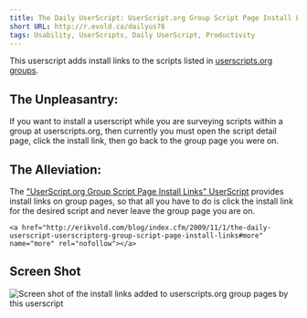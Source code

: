```yaml
---
title: The Daily UserScript: UserScript.org Group Script Page Install Links
short URL: http://r.evold.ca/dailyus76
tags: Usability, UserScripts, Daily UserScript, Productivity
---
```

This userscript adds install links to the scripts listed in <a title="Userscripts.org Groups" rel="external" target="_blank" href="http://userscripts.org/groups">userscripts.org groups</a>.
</p>

<h2>The Unpleasantry:</h2>
<p>If you want to install a userscript while you are surveying scripts within a group at userscripts.org, then currently you must open the script detail page, click the install link, then go back to the group page you were on.
</p>

<h2>The Alleviation:</h2>
<p>
The <a href="http://userscripts.org/scripts/show/60451" title="UserScript.org Group Script Page Install Links" rel="external" target="_blank" rev="vote-for">"UserScript.org Group Script Page Install Links" UserScript</a> provides install links on group pages, so that all you have to do is click the install link for the desired script and never leave the group page you are on.
</p>

  	<a href="http://erikvold.com/blog/index.cfm/2009/11/1/the-daily-userscript-userscriptorg-group-script-page-install-links#more" name="more" rel="nofollow"></a>
		
<h2>Screen Shot</h2>
<p><img title="Screen shot" alt="Screen shot of the install links added to userscripts.org group pages by this userscript" src="http://s3.amazonaws.com/uso_ss/3727/large.png">
